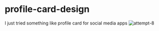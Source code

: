 # profile-card-design
I just tried something like profile card for social media apps
![attempt-8](https://user-images.githubusercontent.com/91488710/223588943-0e8fa8e4-88ae-4645-a89d-9801d32bfc5b.png)
